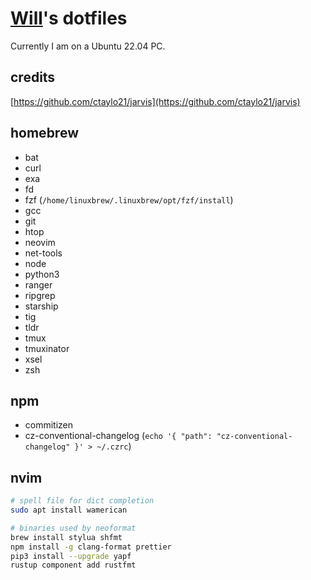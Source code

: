 # [Will](https://nerdzzh.xyz/)'s dotfiles

Currently I am on a Ubuntu 22.04 PC.

## credits

[https://github.com/ctaylo21/jarvis](https://github.com/ctaylo21/jarvis)

## homebrew

- bat
- curl
- exa
- fd
- fzf (`/home/linuxbrew/.linuxbrew/opt/fzf/install`)
- gcc
- git
- htop
- neovim
- net-tools
- node
- python3
- ranger
- ripgrep
- starship
- tig
- tldr
- tmux
- tmuxinator
- xsel
- zsh

## npm

- commitizen
- cz-conventional-changelog
  (`echo '{ "path": "cz-conventional-changelog" }' > ~/.czrc`)

## nvim

```bash
# spell file for dict completion
sudo apt install wamerican

# binaries used by neoformat
brew install stylua shfmt
npm install -g clang-format prettier
pip3 install --upgrade yapf
rustup component add rustfmt
```
